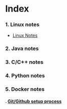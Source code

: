 # Index

###  1. Linux notes
  - [Linux Notes](#linux-notes)
###  2. Java notes
###  3. C/C++ notes
###  4. Python notes
###  5. Docker notes
#### . [Git/Github setup process](Git-and-GitHubsetup_Process.md)
